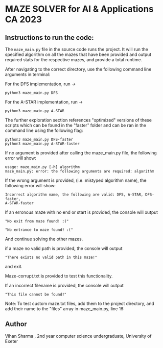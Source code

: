 # MAZE SOLVER for AI & Applications CA 2023

## Instructions to run the code: 

The `maze_main.py` file in the source code runs the project. It will run the specified algorithm on all the mazes that have been provided and output required stats for the respective mazes, and provide a total runtime. 

After navigating to the correct directory, use the following command line arguments in terminal:

For the DFS implementation, run ->

	python3 maze_main.py DFS

For the A-STAR implementation, run -> 

    python3 maze_main.py A-STAR

The further exploration section references "optimized" versions of these scripts which can be found in the "faster" folder and can be ran in the command line using the following flag: 

	python3 maze_main.py DFS-faster
	python3 maze_main.py A-STAR-faster

If no argument is provided after calling the maze_main.py file, the following error will show:

	usage: maze_main.py [-h] algorithm
	maze_main.py: error: the following arguments are required: algorithm

If the wrong argument is provided, (i.e. mistyped algorithm name), the following error will show: 

	Incorrect algorithm name, the following are valid: DFS, A-STAR, DFS-faster, 
	A-STAR-faster

If an erronous maze with no end or start is provided, the console will output 

	"No exit from maze found! :("

	"No entrance to maze found! :("

And continue solving the other mazes. 

if a maze no valid path is provided, the console will output

	"There exists no valid path in this maze!" 
and exit.

Maze-corrupt.txt is provided to test this functionality.

If an incorrect filename is provided, the console will output

	"This file cannot be found!"

Note: To test custom maze.txt files, add them to the project directory, and add their name to the "files" array in maze_main.py, line 16

## Author 
Vihan Sharma , 2nd year computer science undergraduate, University of Exeter